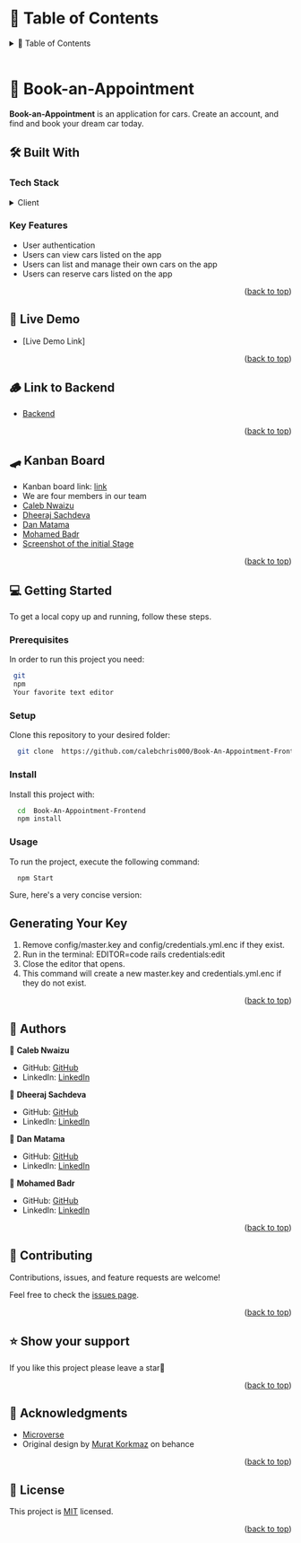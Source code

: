 <!-- TABLE OF CONTENTS -->

# 📗 Table of Contents

<details>
  <summary>📗 Table of Contents</summary>
  <ul>
    <li><a href="#-car-rental-front-end-">📖 Book-an-Appointment </a></li>
    <li><a href="#-built-with-">🛠 Built With</a></li>
    <li><a href="#-getting-started-">💻 Getting Started</a></li>
    <li><a href="#-authors-">👥 Authors </a></li>
    <li><a href="#-future-features-">🔭 Future Features</a></li>
    <li><a href="#-contributing-">🤝 Contributing</a></li>
    <li><a href="#️-show-your-support-">⭐️ Show your support </a></li>
    <li><a href="#-acknowledgments-">🙏 Acknowledgments </a></li>
    <li><a href="#-license-">📝 License</a></li>
  </ul>
</details>

<br>

<!-- PROJECT DESCRIPTION -->

# 📖 Book-an-Appointment <a name="about-project"></a>

**Book-an-Appointment** is an application for cars. Create an account, and find and book your dream car today.


## 🛠 Built With <a name="built-with"></a>

### Tech Stack <a name="tech-stack"></a>

<details>
  <summary>Client</summary>
  <ul>
    <li><a href="https://react.dev/">React</a></li>
    <li><a href="https://redux.js.org/">Redux</a></li>
  </ul>
</details>

<!-- Features -->

### Key Features <a name="key-features"></a>

- User authentication
- Users can view cars listed on the app
- Users can list and manage their own cars on the app
- Users can reserve cars listed on the app

<p align="right">(<a href="#readme-top">back to top</a>)</p>

<!-- LIVE DEMO -->

## 🚀 Live Demo <a name="live-demo"></a>

- [Live Demo Link]

<p align="right">(<a href="#readme-top">back to top</a>)</p>

## 🪵 Link to Backend <a name="key-features"></a>

- [Backend](https://github.com/dheerajsachdeva/Book-An-Appointment-Backend)

<p align="right">(<a href="#readme-top">back to top</a>)</p>

## 🛹 Kanban Board <a name="key-features"></a>

- Kanban board link: [link](https://github.com/calebchris000/Book-An-Appointment-Frontend/projects/1)
- We are four members in our team
- [Caleb Nwaizu](https://github.com/calebchris000)
- [Dheeraj Sachdeva]( https://github.com/dheerajsachdeva)
- [Dan Matama]( https://github.com/danielmatama)
- [Mohamed Badr]( https://github.com/mbdesigns1989)
- [Screenshot of the initial Stage]( https://user-images.githubusercontent.com/112436618/252993020-68f3b5f3-b92f-42b7-8d79-d4a6c32aee14.png)

<p align="right">(<a href="#readme-top">back to top</a>)</p>

<!-- GETTING STARTED -->

## 💻 Getting Started <a name="getting-started"></a>

To get a local copy up and running, follow these steps.

### Prerequisites

In order to run this project you need:

```sh
 git
 npm
 Your favorite text editor
```

### Setup

Clone this repository to your desired folder:

```sh
  git clone  https://github.com/calebchris000/Book-An-Appointment-Frontend.git
```

### Install

Install this project with:

```sh
  cd  Book-An-Appointment-Frontend
  npm install
```

### Usage

To run the project, execute the following command:

```sh
  npm Start
```

Sure, here's a very concise version:

## Generating Your Key
1. Remove config/master.key and config/credentials.yml.enc if they exist.
2. Run in the terminal: EDITOR=code rails credentials:edit 
3. Close the editor that opens.
4. This command will create a new master.key and credentials.yml.enc if they do not exist.

<p align="right">(<a href="#readme-top">back to top</a>)</p>

<!-- AUTHORS -->

## 👥 Authors <a name="authors"></a>

👤 **Caleb Nwaizu**

- GitHub: [GitHub](https://github.com/calebchris000)
- LinkedIn: [LinkedIn](https://www.linkedin.com/in/caleb-nwaizu-b815aa23b/)

👤 **Dheeraj Sachdeva**

- GitHub: [GitHub]( https://github.com/dheerajsachdeva)
- LinkedIn: [LinkedIn](https://www.linkedin.com/in/dheeraj-arya/)

👤 **Dan Matama**

- GitHub: [GitHub]( https://github.com/danielmatama)
- LinkedIn: [LinkedIn](https://www.linkedin.com/in/daniel-matama-mwebesa/)

👤 **Mohamed Badr**

- GitHub: [GitHub]( https://github.com/mbdesigns1989)
- LinkedIn: [LinkedIn]( https://www.linkedin.com/in/mohamed-badr-mb/)

<p align="right">(<a href="#readme-top">back to top</a>)</p>

<!-- CONTRIBUTING -->

## 🤝 Contributing <a name="contributing"></a>

Contributions, issues, and feature requests are welcome!

Feel free to check the [issues page](https://github.com/calebchris000/Book-An-Appointment-Frontend/issues).

<p align="right">(<a href="#readme-top">back to top</a>)</p>

<!-- SUPPORT -->

## ⭐️ Show your support <a name="support"></a>

If you like this project please leave a star🤩

<p align="right">(<a href="#readme-top">back to top</a>)</p>

<!-- ACKNOWLEDGEMENTS -->

## 🙏 Acknowledgments <a name="acknowledgements"></a>

- [Microverse](https://www.microverse.org/)
- Original design by [Murat Korkmaz](https://www.behance.net/muratk) on behance

<p align="right">(<a href="#readme-top">back to top</a>)</p>

<!-- LICENSE -->

## 📝 License <a name="license"></a>

This project is [MIT](https://github.com/calebchris000/Book-An-Appointment-Frontend/blob/dev/LICENSE) licensed.

<p align="right">(<a href="#readme-top">back to top</a>)</p>
